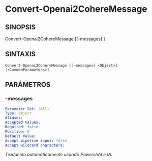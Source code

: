 ﻿---
external help file: powershai-help.xml
schema: 2.0.0
powershai: true
---

# Convert-Openai2CohereMessage

## SINOPSIS <!--!= @#Synop !-->

Convert-Openai2CohereMessage [[-messages] <Object>]


## SINTAXIS <!--!= @#Syntax !-->

```
Convert-Openai2CohereMessage [[-messages] <Object>] [<CommonParameters>]
```

## PARÁMETROS <!--!= @#Params !-->

### -messages

```yml
Parameter Set: (All)
Type: Object
Aliases: 
Accepted Values: 
Required: false
Position: 0
Default Value: 
Accept pipeline input: false
Accept wildcard characters: 
```


<!--PowershaiAiDocBlockStart-->
_Traducido automáticamente usando PowershAI e IA._
<!--PowershaiAiDocBlockEnd-->
